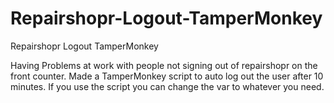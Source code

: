 # Repairshopr-Logout-TamperMonkey
Repairshopr Logout TamperMonkey

Having Problems at work with people not signing out of repairshopr on the front counter. 
Made a TamperMonkey script to auto log out the user after 10 minutes. 
If you use the script you can change the var to whatever you need.
